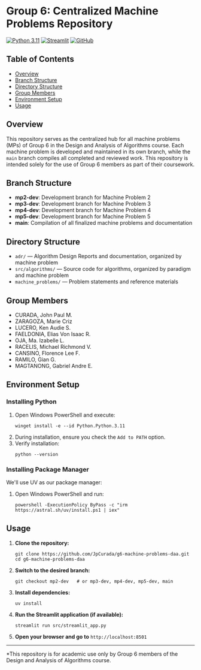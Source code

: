 # Group 6: Centralized Machine Problems Repository

[![Python 3.11](https://img.shields.io/badge/Python-3.11-blue.svg)](https://www.python.org/downloads/release/python-311/)
[![Streamlit](https://img.shields.io/badge/Built%20with-Streamlit-FF4B4B.svg)](https://streamlit.io)
[![GitHub](https://img.shields.io/badge/View%20on-GitHub-green.svg)](https://github.com/JpCurada/g6-mp2-desalgo)

## Table of Contents
- [Overview](#overview)
- [Branch Structure](#branch-structure)
- [Directory Structure](#directory-structure)
- [Group Members](#group-members)
- [Environment Setup](#environment-setup)
- [Usage](#usage)

## Overview
This repository serves as the centralized hub for all machine problems (MPs) of Group 6 in the Design and Analysis of Algorithms course. Each machine problem is developed and maintained in its own branch, while the `main` branch compiles all completed and reviewed work. This repository is intended solely for the use of Group 6 members as part of their coursework.

## Branch Structure
- **mp2-dev**: Development branch for Machine Problem 2
- **mp3-dev**: Development branch for Machine Problem 3
- **mp4-dev**: Development branch for Machine Problem 4
- **mp5-dev**: Development branch for Machine Problem 5
- **main**: Compilation of all finalized machine problems and documentation

## Directory Structure
- `adr/` — Algorithm Design Reports and documentation, organized by machine problem
- `src/algorithms/` — Source code for algorithms, organized by paradigm and machine problem
- `machine_problems/` — Problem statements and reference materials

## Group Members
- CURADA, John Paul M.
- ZARAGOZA, Marie Criz 
- LUCERO, Ken Audie S.
- FAELDONIA, Elias Von Isaac R. 
- OJA, Ma. Izabelle L.
- RACELIS, Michael Richmond V.
- CANSINO, Florence Lee F.
- RAMILO, Gian G.
- MAGTANONG, Gabriel Andre E.

## Environment Setup

### Installing Python
1. Open Windows PowerShell and execute:
   ```
   winget install -e --id Python.Python.3.11
   ```
2. During installation, ensure you check the `Add to PATH` option.
3. Verify installation:
   ```
   python --version
   ```

### Installing Package Manager
We'll use UV as our package manager:

1. Open Windows PowerShell and run:
   ```
   powershell -ExecutionPolicy ByPass -c "irm https://astral.sh/uv/install.ps1 | iex"
   ```

## Usage

1. **Clone the repository:**
   ```
   git clone https://github.com/JpCurada/g6-machine-problems-daa.git
   cd g6-machine-problems-daa
   ```
2. **Switch to the desired branch:**
   ```
   git checkout mp2-dev   # or mp3-dev, mp4-dev, mp5-dev, main
   ```
3. **Install dependencies:**
   ```
   uv install
   ```
4. **Run the Streamlit application (if available):**
   ```
   streamlit run src/streamlit_app.py
   ```
5. **Open your browser and go to** `http://localhost:8501`

---

*This repository is for academic use only by Group 6 members of the Design and Analysis of Algorithms course. 











